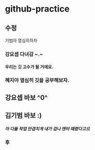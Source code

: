 # github-practice

## 수정

기범아 열심히하자

### 강요셉 다녀감 ~.~

#### 우리는 깃 고수가 될 거에요.

### 혜지야 열심히 깃을 공부해보자.

## 강요셉 바보 ^0^

## 김기범 바보 :)




##### 아 다들 작업 안겹치게 내가 겁나 엔터 때렸다고오

### 후
